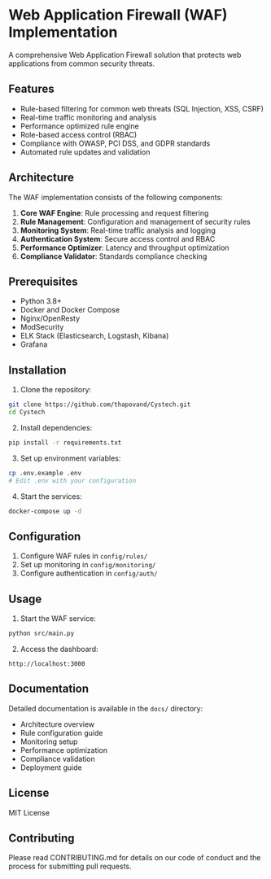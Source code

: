 # Web Application Firewall (WAF) Implementation

A comprehensive Web Application Firewall solution that protects web applications from common security threats.

## Features

- Rule-based filtering for common web threats (SQL Injection, XSS, CSRF)
- Real-time traffic monitoring and analysis
- Performance optimized rule engine
- Role-based access control (RBAC)
- Compliance with OWASP, PCI DSS, and GDPR standards
- Automated rule updates and validation

## Architecture

The WAF implementation consists of the following components:

1. **Core WAF Engine**: Rule processing and request filtering
2. **Rule Management**: Configuration and management of security rules
3. **Monitoring System**: Real-time traffic analysis and logging
4. **Authentication System**: Secure access control and RBAC
5. **Performance Optimizer**: Latency and throughput optimization
6. **Compliance Validator**: Standards compliance checking

## Prerequisites

- Python 3.8+
- Docker and Docker Compose
- Nginx/OpenResty
- ModSecurity
- ELK Stack (Elasticsearch, Logstash, Kibana)
- Grafana

## Installation

1. Clone the repository:
```bash
git clone https://github.com/thapovand/Cystech.git
cd Cystech
```

2. Install dependencies:
```bash
pip install -r requirements.txt
```

3. Set up environment variables:
```bash
cp .env.example .env
# Edit .env with your configuration
```

4. Start the services:
```bash
docker-compose up -d
```

## Configuration

1. Configure WAF rules in `config/rules/`
2. Set up monitoring in `config/monitoring/`
3. Configure authentication in `config/auth/`

## Usage

1. Start the WAF service:
```bash
python src/main.py
```

2. Access the dashboard:
```
http://localhost:3000
```

## Documentation

Detailed documentation is available in the `docs/` directory:
- Architecture overview
- Rule configuration guide
- Monitoring setup
- Performance optimization
- Compliance validation
- Deployment guide

## License

MIT License

## Contributing

Please read CONTRIBUTING.md for details on our code of conduct and the process for submitting pull requests. 
